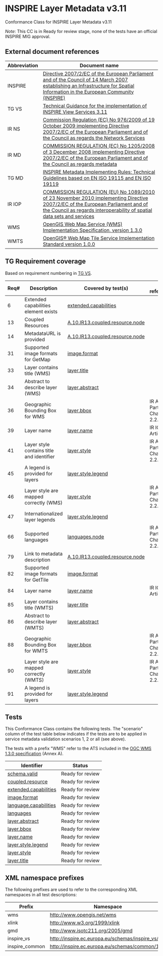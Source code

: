 INSPIRE Layer Metadata v3.11
============================

Conformance Class for INSPIRE Layer Metadata v3.11

*Note*: This CC is in Ready for review stage, none of the tests have an official INSPIRE MIG approval.

## External document references

| Abbreviation | Document name                       |
| ------------ | ----------------------------------- |
| INSPIRE <a name="ref_INSPIRE"></a> | [Directive 2007/2/EC of the European Parliament and of the Council of 14 March 2007 establishing an Infrastructure for Spatial Information in the European Community (INSPIRE)](http://eur-lex.europa.eu/legal-content/EN/TXT/PDF/?uri=CELEX:32007L0002&from=EN)
| TG VS <a name="ref_TG_VS"></a>   | [Technical Guidance for the implementation of INSPIRE View Services 3.11](http://inspire.jrc.ec.europa.eu/documents/Network_Services/TechnicalGuidance_ViewServices_v3.11.pdf)
| IR NS <a name="ref_IR_NS"></a>   | [Commission Regulation (EC) No 976/2009 of 19 October 2009 implementing Directive 2007/2/EC of the European Parliament and of the Council as regards the Network Services](http://eur-lex.europa.eu/legal-content/EN/TXT/PDF/?uri=CELEX:32009R0976&from=EN)
| IR MD <a name="ref_IR_MD"></a>   | [COMMISSION REGULATION (EC) No 1205/2008 of 3 December 2008 implementing Directive 2007/2/EC of the European Parliament and of the Council as regards metadata](http://eur-lex.europa.eu/LexUriServ/LexUriServ.do?uri=OJ:L:2008:326:0012:0030:EN:PDF)
| TG MD <a name="ref_TG_MD"></a> | [INSPIRE Metadata Implementing Rules: Technical Guidelines based on EN ISO 19115 and EN ISO 19119](http://inspire.ec.europa.eu/documents/Metadata/MD_IR_and_ISO_20131029.pdf)
| IR IOP <a name="ref_IR_IOP"><a/> | [COMMISSION REGULATION (EU) No 1089/2010 of 23 November 2010 implementing Directive 2007/2/EC of the European Parliament and of the Council as regards interoperability of spatial data sets and services](http://eur-lex.europa.eu/legal-content/EN/TXT/PDF/?uri=OJ:L:2010:323:FULL&from=EN)
| WMS <a name="ref_WMS"></a>     | [OpenGIS Web Map Service (WMS) Implementation Specification, version 1.3.0](http://portal.opengeospatial.org/files/?artifact_id=14416)
| WMTS <a name="ref_WMTS"></a>     | [OpenGIS® Web Map Tile Service Implementation Standard version 1.0.0](http://portal.opengeospatial.org/files/?artifact_id=35326)


## TG Requirement coverage

Based on requirement numbering in [TG VS](#ref_TG_VS).

| Req#   | Description                          | Covered by test(s)                 | IR reference(s)                  |
| ------ | ------------------------------------ | ---------------------------------- | -------------------------------- |
| 6      | Extended capabilities element exists | [extended.capabilities](extended.capabilities.md) | |
| 13     | Coupled Resources | [A.10.IR13.coupled.resource.node](A.10.IR13.coupled.resource.node.md) | |
| 14     | MetadataURL is provided | [A.10.IR13.coupled.resource.node](A.10.IR13.coupled.resource.node.md) | |
| 31     | Supported image formats for GetMap | [image.format](image.format.md) | |
| 33     | Layer contains title (WMS) | [layer.title](layer.title.md) | |
| 34     | Abstract to describe layer (WMS) | [layer.abstract](layer.abstract.md) | |
| 36     | Geographic Bounding Box for WMS | [layer.bbox](layer.bbox.md) | IR Annex III, Part A, Chapter 2.2.4 |
| 39     | Layer name | [layer.name](layer.name.md) | IR IOP Article 14 |
| 41     | Layer style contains title and identifier | [layer.style](layer.style.md) | IR Annex III, Part A, Chapter 2.2.4 |
| 45     | A legend is provided for layers | [layer.style.legend](layer.style.legend.md) | |
| 46     | Layer style are mapped correctly (WMS) | [layer.style](layer.style.md) | IR Annex III, Part A, Chapter 2.2.4 |
| 47     | Internationalized layer legends | [layer.style.legend](layer.style.legend.md) | |
| 66     | Supported languages | [languages.node](languages.node.md) | IR Annex III, Part A, Chapter 2.2.3 |
| 79     | Link to metadata description | [A.10.IR13.coupled.resource.node](A.10.IR13.coupled.resource.node.md) | |
| 82     | Supported image formats for GetTile | [image.format](image.format.md) | |
| 84     | Layer name | [layer.name](layer.name.md) | IR IOP Article 14 |
| 85     | Layer contains title (WMTS) | [layer.title](layer.title.md) | |
| 86     | Abstract to describe layer (WMTS) | [layer.abstract](layer.abstract.md) | |
| 88     | Geographic Bounding Box for WMTS | [layer.bbox](layer.bbox.md) | IR Annex III, Part A, Chapter 2.2.4 |
| 90     | Layer style are mapped correctly (WMTS) | [layer.style](layer.style.md) | IR Annex III, Part A, Chapter 2.2.4 |
| 91     | A legend is provided for layers | [layer.style.legend](layer.style.legend.md) | |


## Tests

This Conformance Class contains the following tests. The "scenario" column of the test table below indicates if the tests are to be applied in service metadata validation scenarios 1, 2 or all (see above).

The tests with a prefix "WMS" refer to the ATS included in the [OGC WMS 1.3.0 specification](#ref_WMS) (Annex A).

| Identifier                                                                          | Status   |
| ----------------------------------------------------------------------------------- | -------- |
| [schema.valid](schema.valid.md) | Ready for review |
| [coupled.resource](coupled.resource.md) | Ready for review |
| [extended.capabilities](extended.capabilities.md) | Ready for review |
| [image.format](image.format.md) | Ready for review |
| [language.capabilities](language.capabilities.md) | Ready for review |
| [languages](languages.md) | Ready for review |
| [layer.abstract](layer.abstract.md) | Ready for review |
| [layer.bbox](layer.bbox.md) | Ready for review |
| [layer.name](layer.name.md) | Ready for review |
| [layer.style.legend](layer.style.legend.md) | Ready for review |
| [layer.style](layer.style.md) | Ready for review |
| [layer.title](layer.title.md) | Ready for review |

## XML namespace prefixes <a name="namespaces"></a>

The following prefixes are used to refer to the corresponding XML namespaces in all test descriptions:

Prefix         | Namespace
-------------- | -------------------------------------------------
wms            | http://www.opengis.net/wms
xlink          | http://www.w3.org/1999/xlink
gmd            | http://www.isotc211.org/2005/gmd
inspire_vs     | http://inspire.ec.europa.eu/schemas/inspire_vs/1.0
inspire_common | http://inspire.ec.europa.eu/schemas/common/1.0
